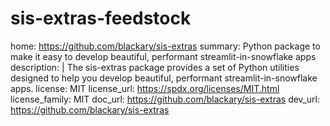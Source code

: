 # sis-extras-feedstock

home: https://github.com/blackary/sis-extras
summary: Python package to make it easy to develop beautiful, performant streamlit-in-snowflake apps
description: |
  The sis-extras package provides a set of Python utilities designed
  to help you develop beautiful, performant streamlit-in-snowflake
  apps.
license: MIT
license_url: https://spdx.org/licenses/MIT.html
license_family: MIT
doc_url: https://github.com/blackary/sis-extras
dev_url: https://github.com/blackary/sis-extras
